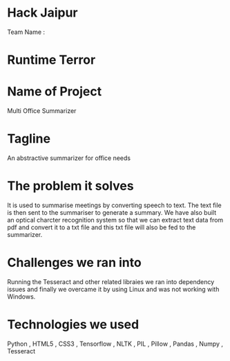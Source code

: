 # Hack Jaipur 

Team Name :
# Runtime Terror


# Name of Project
Multi Office Summarizer

# Tagline
An abstractive summarizer for office needs

# The problem it solves
It is used to summarise meetings by converting speech to text. The text file is then sent to the summariser to generate a summary. We have also built an optical charcter recognition system so that we can extract text data from pdf and convert it to a txt file and this txt file will also be fed to the summarizer. 

# Challenges we ran into
Running  the Tesseract and other related libraies we ran into dependency issues and finally we overcame it by using Linux and was not working with Windows.  
# Technologies we used
Python , HTML5 , CSS3 , Tensorflow , NLTK , PIL , Pillow , Pandas , Numpy , Tesseract

